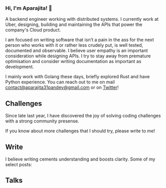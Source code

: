 ### Hi, I'm Aparajita! 👋

A backend engineer working with distributed systems. I currently work at Uber, designing, building and maintaining the APIs that power the company's Cloud product. 

I am focused on writing software that isn’t a pain in the ass for the next person who works with it or rather less crudely put, is well tested, documented and observable. I believe user empathy is an important consideration while designing APIs. I try to stay away from premature optimisation and consider writing documentation as important as development.

I mainly work with Golang these days, briefly explored Rust and have Python experience.  You can reach out to me on mail <a href="mailto:contact@aparajita31pandey@gmail.com" target="_blank" rel="noreferrer">contact@aparajita31pandey@gmail.com</a> or on [Twitter](https://twitter.com/Aparajta)! 
 



## Challenges 

Since late last year, I have discovered the joy of solving coding challenges with a strong community presense. 



If you know about more challenges that I should try, please write to me! 

## Write 

I believe writing cements understanding and boosts clarity. Some of my select posts: 



## Talks 


<!--
**aparajita31pandey/aparajita31pandey** is a ✨ _special_ ✨ repository because its `README.md` (this file) appears on your GitHub profile.

Here are some ideas to get you started:

- 🔭 I’m currently working on ...
- 🌱 I’m currently learning ...
- 👯 I’m looking to collaborate on ...
- 🤔 I’m looking for help with ...
- 💬 Ask me about ...
- 📫 How to reach me: ...
- 😄 Pronouns: ...
- ⚡ Fun fact: ...
-->
